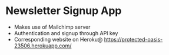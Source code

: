 # Newsletter Signup App

* Makes use of Mailchimp server
* Authentication and signup through API key
* Corresponding website on Heroku@ https://protected-oasis-23506.herokuapp.com/
